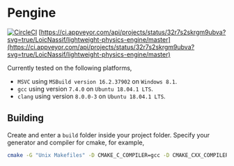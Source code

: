 # Pengine

[![CircleCI](https://circleci.com/gh/LoicNassif/lightweight-physics-engine/tree/feature%2Fgcc_compatibility.svg?style=svg)](https://circleci.com/gh/LoicNassif/lightweight-physics-engine/tree/feature%2Fgcc_compatibility) [https://ci.appveyor.com/api/projects/status/32r7s2skrgm9ubva?svg=true/LoicNassif/lightweight-physics-engine/master](https://ci.appveyor.com/api/projects/status/32r7s2skrgm9ubva?svg=true/LoicNassif/lightweight-physics-engine/master)

Currently tested on the following platforms,
- `MSVC` using `MSBuild version 16.2.37902` on `Windows 8.1`.
- `gcc` using version `7.4.0` on `Ubuntu 18.04.1 LTS`.
- `clang` using version `8.0.0-3` on `Ubuntu 18.04.1 LTS`. 

## Building

Create and enter a `build` folder inside your project folder. Specify your generator and compiler for cmake, for example,
```bash
cmake -G "Unix Makefiles" -D CMAKE_C_COMPILER=gcc -D CMAKE_CXX_COMPILER=g++ ../
```
